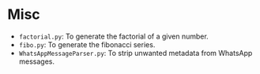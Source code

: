 Misc
====

* `factorial.py`: To generate the factorial of a given number.
* `fibo.py`: To generate the fibonacci series.
* `WhatsAppMessageParser.py`: To strip unwanted metadata from WhatsApp messages.
